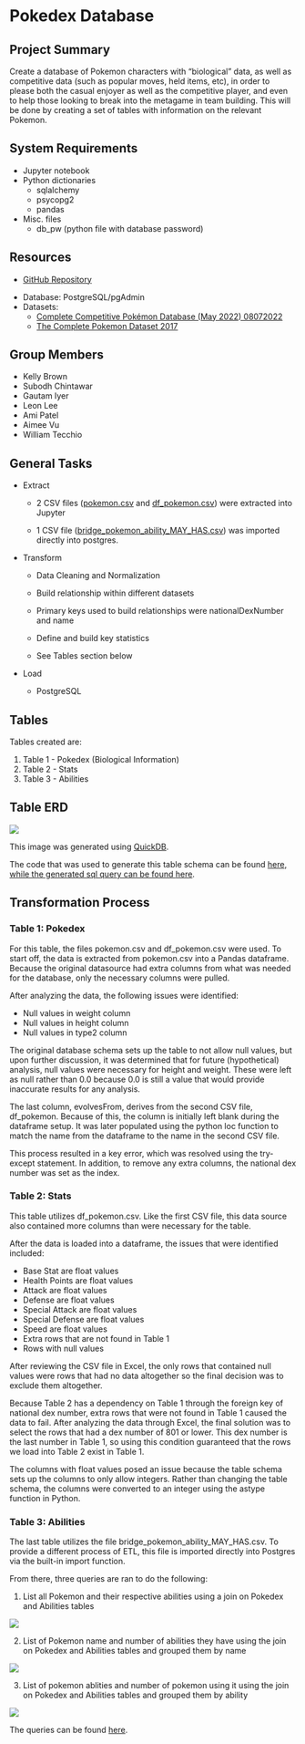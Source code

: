 # Pokedex Database
## Project Summary
<p> Create a database of Pokemon characters with “biological” data, as well as competitive data (such as popular moves, held items, etc), in order to please both the casual enjoyer as well as the competitive player, and even to help those looking to break into the metagame in team building. This will be done by creating a set of tables with information on the relevant Pokemon.</p>

## System Requirements
* Jupyter notebook 
* Python dictionaries
    - sqlalchemy
    - psycopg2
    - pandas
* Misc. files
	- db_pw (python file with database password)

## Resources
* <p><a href="https://github.com/akpatell/project_2_poke_decks.git ">GitHub Repository</a></p>
* Database: PostgreSQL/pgAdmin
* Datasets:
	- <a href="https://www.kaggle.com/datasets/giorgiocarbone/complete-competitive-pokmon-datasets-may-2022?select=df_items.csv">Complete Competitive Pokémon Database (May 2022) 08072022</a>
	- <a href="https://www.kaggle.com/datasets/rounakbanik/pokemon">The Complete Pokemon Dataset 2017</a>

## Group Members
* Kelly Brown
* Subodh Chintawar
* Gautam Iyer
* Leon Lee
* Ami Patel
* Aimee Vu
* William Tecchio

## General Tasks
* Extract
	- 2 CSV files (<a href="resources/pokemon.csv">pokemon.csv</a> and <a href="resources/df_pokemon.csv">df_pokemon.csv</a>) were extracted into Jupyter
	
    - 1 CSV file (<a href="resources/bridge_pokemon_ability_MAY_HAS.csv">bridge_pokemon_ability_MAY_HAS.csv</a>) was imported directly into postgres.
    
* Transform 
	- Data Cleaning and Normalization
        
	- Build relationship within different datasets
    - Primary keys used to build relationships were nationalDexNumber and name
      
	- Define and build key statistics 
      
	- See Tables section below
* Load
	- PostgreSQL

## Tables
<p>Tables created are: </p>

1. Table 1 - Pokedex (Biological Information)
2. Table 2 - Stats
3. Table 3 - Abilities

## Table ERD
<img src="PokeDex_db.png">

This image was generated using <a href="https://www.quickdatabasediagrams.com/">QuickDB</a>.

The code that was used to generate this table schema can be found <a href="QuickDB ERD Code.txt">here, while the generated sql query can be found <a href="pokedex.sql">here</a>.

## Transformation Process
### Table 1: Pokedex
<p>For this table, the files pokemon.csv and df_pokemon.csv were used. To start off, the data is extracted from pokemon.csv into a Pandas dataframe. Because the original datasource had extra columns from what was needed for the database, only the necessary columns were pulled.</p>

<p>After analyzing the data, the following issues were identified:</p>

* Null values in weight column
* Null values in height column
* Null values in type2 column

<p>The original database schema sets up the table to not allow null values, but upon further discussion, it was determined that for future (hypothetical) analysis, null values were necessary for height and weight. These were left as null rather than 0.0 because 0.0 is still a value that would provide inaccurate results for any analysis.</p>

<p>The last column, evolvesFrom, derives from the second CSV file, df_pokemon. Because of this, the column is initially left blank during the dataframe setup. It was later populated using the python loc function to match the name from the dataframe to the name in the second CSV file.</p>

<p>This process resulted in a key error, which was resolved using the try-except statement. In addition, to remove any extra columns, the national dex number was set as the index.</p>

### Table 2: Stats
<p>This table utilizes df_pokemon.csv. Like the first CSV file, this data source also contained more columns than were necessary for the table.</p>

<p>After the data is loaded into a dataframe, the issues that were identified included:</p>

* Base Stat are float values
* Health Points are float values
* Attack are float values
* Defense are float values
* Special Attack are float values
* Special Defense are float values
* Speed are float values
* Extra rows that are not found in Table 1
* Rows with null values

<p>After reviewing the CSV file in Excel, the only rows that contained null values were rows that had no data altogether so the final decision was to exclude them altogether.</p>

<p>Because Table 2 has a dependency on Table 1 through the foreign key of national dex number, extra rows that were not found in Table 1 caused the data to fail. After analyzing the data through Excel, the final solution was to select the rows that had a dex number of 801 or lower. This dex number is the last number in Table 1, so using this condition guaranteed that the rows we load into Table 2 exist in Table 1.</p>

<p>The columns with float values posed an issue because the table schema sets up the columns to only allow integers. Rather than changing the table schema, the columns were converted to an integer using the astype function in Python.</p>

### Table 3: Abilities
<p>The last table utilizes the file bridge_pokemon_ability_MAY_HAS.csv. To provide a different process of ETL, this file is imported directly into Postgres via the built-in import function.</p>

<p>From there, three queries are ran to do the following:</p>

1. List all Pokemon and their respective abilities using a join on Pokedex and Abilities tables
<img src="Query1.png">

2. List of Pokemon name and number of abilities they have using the join on Pokedex and Abilities tables and grouped them by name
<img src="Query2.png">

3. List of pokemon ablities and number of pokemon using it using the join on Pokedex and Abilities tables and grouped them by ability
<img src="Query3.png">

<p>The queries can be found <a href="PokeDexQueries.sql">here</a>.</p>
